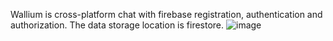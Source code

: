 Wallium is cross-platform chat with firebase registration, authentication and authorization. The data storage location is firestore.
![image](https://user-images.githubusercontent.com/35937442/100365315-fcda4780-3007-11eb-9dc7-64f235b14517.png)
